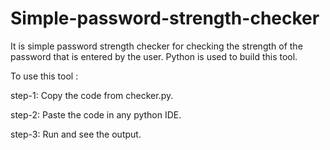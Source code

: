 # Simple-password-strength-checker
 It is simple password strength checker for checking the strength of the password that is entered by the user.
 Python is used to build this tool.
 
 To use this tool :
 
 step-1: Copy the code from checker.py.
 
 step-2: Paste the code in any python IDE.
 
 step-3: Run and see the output.



